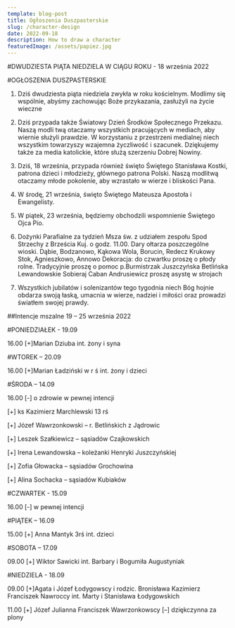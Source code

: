 ```yaml
---
template: blog-post
title: Ogłoszenia Duszpasterskie
slug: /character-design
date: 2022-09-18
description: How to draw a character
featuredImage: /assets/papiez.jpg
---
```


#DWUDZIESTA PIĄTA NIEDZIELA W CIĄGU ROKU - 18 września 2022

#OGŁOSZENIA DUSZPASTERSKIE

1. Dziś dwudziesta piąta niedziela zwykła w roku kościelnym. Modlimy się wspólnie, abyśmy zachowując Boże przykazania, zasłużyli na życie wieczne 

2. Dziś przypada także Światowy Dzień Środków Społecznego Przekazu. Naszą modli
twą otaczamy wszystkich pracujących w mediach, aby wiernie służyli prawdzie. W korzystaniu z przestrzeni medialnej niech wszystkim towarzyszy wzajemna życzliwość i szacunek. Dziękujemy także za media katolickie, które służą szerzeniu Dobrej Nowiny. 

3. Dziś, 18 września, przypada również święto Świętego Stanisława Kostki, patrona dzieci i młodzieży, głównego patrona Polski. Naszą modlitwą otaczamy młode pokolenie, aby wzrastało w wierze i bliskości Pana. 

4. W środę, 21 września, święto Świętego Mateusza Apostoła i Ewangelisty. 

5. W piątek, 23 września, będziemy obchodzili wspomnienie Świętego Ojca Pio. 

6. Dożynki Parafialne za tydzień
Msza św.  z udziałem zespołu Spod Strzechy z Brześcia Kuj. o godz. 11.00. Dary ołtarza poszczególne wioski. 
Dąbie, Bodzanowo, Kąkowa Wola, Borucin, Redecz Krukowy
Stok, Agnieszkowo, Annowo
Dekoracja:  do czwartku proszę o płody rolne. Tradycyjnie proszę o pomoc p.Burmistrzak Juszczyńska  Betlińska Lewandowskie  Sobieraj Caban Andrusiewicz  proszę asystę w strojach

7. Wszystkich jubilatów i solenizantów tego tygodnia niech Bóg hojnie obdarza swoją łaską,  umacnia w wierze, nadziei i miłości oraz prowadzi światłem swojej prawdy.  

##Intencje mszalne  19 – 25 września 2022

#PONIEDZIAŁEK - 19.09

16.00 [+]Marian Dziuba int. żony i syna

#WTOREK – 20.09

16.00 [+]Marian Ładziński w r ś int. żony i dzieci

#ŚRODA – 14.09

16.00 [-] o zdrowie w pewnej intencji

[+] ks Kazimierz Marchlewski  13 rś

[+] Józef Wawrzonkowski – r. Betlińskich z Jądrowic 

[+] Leszek Szałkiewicz – sąsiadów Czajkowskich 

[+] Irena Lewandowska – koleżanki Henryki Juszczyńskiej 

[+] Zofia Głowacka – sąsiadów Grochowina 

[+] Alina Sochacka – sąsiadów Kubiaków

#CZWARTEK -  15.09  

16.00 [-] w pewnej intencji 

#PIĄTEK – 16.09

15.00 [+] Anna Mantyk 3rś int. dzieci

#SOBOTA – 17.09

09.00 [+]  Wiktor Sawicki int. Barbary i Bogumiła Augustyniak

#NIEDZIELA - 18.09

09.00 [+]Agata i Józef Łodygowscy i rodzic. Bronisława Kazimierz  
Franciszek Nawroccy int. Marty i Stanisława Łodygowskich

11.00 [+] Józef Julianna Franciszek Wawrzonkowscy [–] dziękczynna za plony